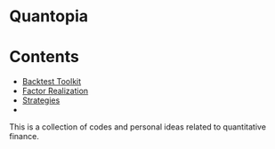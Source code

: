 # Quantopia

# Contents
* [Backtest Toolkit](#Backtest_Toolkit)
* [Factor Realization](#Factor_Realization)
* [Strategies](#Strategies)
* 
This is a collection of codes and personal ideas related to quantitative finance. 
